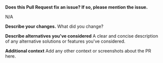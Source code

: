 **Does this Pull Request fix an issue? If so, please mention the issue.**
<!-- Yes, fixes #1 -->
N/A

**Describe your changes.**
What did you change?

**Describe alternatives you've considered**
A clear and concise description of any alternative solutions or features you've considered.

**Additional context**
Add any other context or screenshots about the PR here.